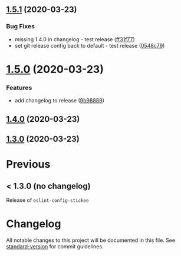 ## [1.5.1](https://github.com/stickeepaul/eslint-config-stickeepaul/compare/v1.5.0...v1.5.1) (2020-03-23)


### Bug Fixes

* missing 1.4.0 in changelog - test release ([ff31f77](https://github.com/stickeepaul/eslint-config-stickeepaul/commit/ff31f77f457f2ce5919ac5098084cb58539f47d7))
* set git release config back to default - test release ([0548c79](https://github.com/stickeepaul/eslint-config-stickeepaul/commit/0548c79da1c523a15f2db667172e0513063f96d2))

# [1.5.0](https://github.com/stickeepaul/eslint-config-stickeepaul/compare/v1.4.1...v1.5.0) (2020-03-23)


### Features

* add changelog to release ([9b98889](https://github.com/stickeepaul/eslint-config-stickeepaul/commit/9b988895aa7906f556e3220354682357feeb08fe))

## [1.4.0](https://github.com/stickeepaul/eslint-config-stickeepaul/compare/v1.4.0...v1.3.1) (2020-03-23)

## [1.3.0](https://github.com/stickeepaul/eslint-config-stickeepaul/compare/v1.3.1...v1.3.0) (2020-03-23)

# Previous

## < 1.3.0  (no changelog)

Release of `eslint-config-stickee`

# Changelog

All notable changes to this project will be documented in this file. See [standard-version](https://github.com/conventional-changelog/standard-version) for commit guidelines.
